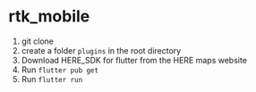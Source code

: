 # rtk_mobile

1. git clone
2. create a folder `plugins` in the root directory
3. Download HERE_SDK for flutter from the HERE maps website
4. Run `flutter pub get`
5. Run `flutter run`

